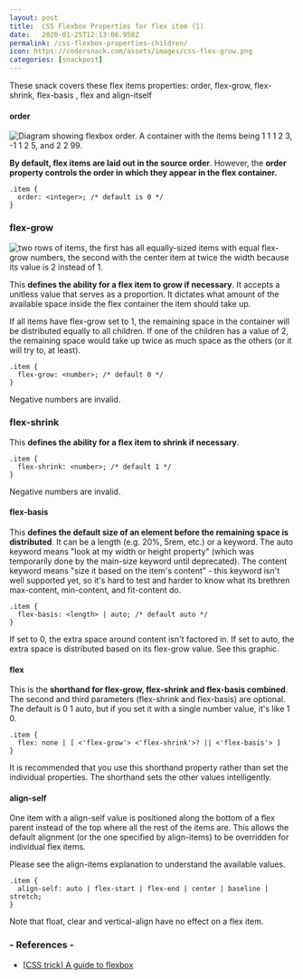 ```yaml
---
layout: post
title:  CSS Flexbox Properties for flex item (1)
date:   2020-01-25T12:13:06.958Z
permalink: /css-flexbox-properties-children/
icon: https://codersnack.com/assets/images/css-flex-grow.png
categories: [snackpost]
---
```

These snack covers these flex items properties: order, flex-grow, flex-shrink, flex-basis , flex and align-itself

#### order
![Diagram showing flexbox order. A container with the items being 1 1 1 2 3, -1 1 2 5, and 2 2 99.](https://codersnack.com/assets/images/css-flex-order.png)

**By default, flex items are laid out in the source order**. However, the **order property controls the order in which they appear in the flex container.**

``` 
.item {
  order: <integer>; /* default is 0 */
}
``` 

### flex-grow
![two rows of items, the first has all equally-sized items with equal flex-grow numbers, the second with the center item at twice the width because its value is 2 instead of 1.](https://codersnack.com/assets/images/css-flex-grow.png)

This **defines the ability for a flex item to grow if necessary**. It accepts a unitless value that serves as a proportion. It dictates what amount of the available space inside the flex container the item should take up.

If all items have flex-grow set to 1, the remaining space in the container will be distributed equally to all children. If one of the children has a value of 2, the remaining space would take up twice as much space as the others (or it will try to, at least).

``` 
.item {
  flex-grow: <number>; /* default 0 */
}
``` 
Negative numbers are invalid.

### flex-shrink
This **defines the ability for a flex item to shrink if necessary**.

``` 
.item {
  flex-shrink: <number>; /* default 1 */
}
``` 
Negative numbers are invalid.

#### flex-basis
This **defines the default size of an element before the remaining space is distributed**. It can be a length (e.g. 20%, 5rem, etc.) or a keyword. The auto keyword means "look at my width or height property" (which was temporarily done by the main-size keyword until deprecated). The content keyword means "size it based on the item's content" - this keyword isn't well supported yet, so it's hard to test and harder to know what its brethren max-content, min-content, and fit-content do.

``` 
.item {
  flex-basis: <length> | auto; /* default auto */
}
``` 
If set to 0, the extra space around content isn't factored in. If set to auto, the extra space is distributed based on its flex-grow value. See this graphic.

#### flex
This is the **shorthand for flex-grow, flex-shrink and flex-basis combined**. The second and third parameters (flex-shrink and flex-basis) are optional. The default is 0 1 auto, but if you set it with a single number value, it's like <number> 1 0.

``` 
.item {
  flex: none | [ <'flex-grow'> <'flex-shrink'>? || <'flex-basis'> ]
}
``` 
It is recommended that you use this shorthand property rather than set the individual properties. The shorthand sets the other values intelligently.

#### align-self
One item with a align-self value is positioned along the bottom of a flex parent instead of the top where all the rest of the items are.
This allows the default alignment (or the one specified by align-items) to be overridden for individual flex items.

Please see the align-items explanation to understand the available values.

``` 
.item {
  align-self: auto | flex-start | flex-end | center | baseline | stretch;
}
``` 
Note that float, clear and vertical-align have no effect on a flex item.



### - References -

- [[CSS trick] A guide to flexbox](https://css-tricks.com/snippets/css/a-guide-to-flexbox/)
